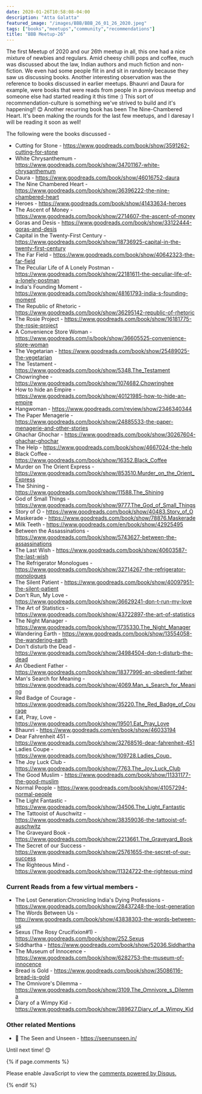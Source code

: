 ```yaml
---
date: 2020-01-26T10:58:08-04:00
description: "Atta Galatta"
featured_image: "/images/BBB/BBB_26_01_26_2020.jpeg"
tags: ["books","meetups","community","recommendations"]
title: "BBB Meetup-26"
---
```


The first Meetup of 2020 and our 26th meetup in all, this one had a nice mixture of newbies and regulars. Amid cheesy chilli pops and coffee, much was discussed about the law, Indian authors and much fiction and non-fiction.
We even had some people flit in and sit in randomly because they saw us discussing books. Another interesting observation was the reference to books discussed in earlier meetups. Bhaunri and Daura for example, were books that were reads from people in a previous meetup and someone else had started reading it this time :) This sort of recommendation-culture is something we've strived to build and it's happening!! :blush: Another recurring book has been The Nine-Chambered Heart. It's been making the rounds for the last few meetups, and I daresay I will be reading it soon as well!

The following were the books discussed -

- Cutting for Stone - https://www.goodreads.com/book/show/3591262-cutting-for-stone
- White Chrysanthemum - https://www.goodreads.com/book/show/34701167-white-chrysanthemum
- Daura - https://www.goodreads.com/book/show/46016752-daura
- The Nine Chambered Heart - https://www.goodreads.com/book/show/36396222-the-nine-chambered-heart
- Heroes - https://www.goodreads.com/book/show/41433634-heroes
- The Ascent of Money - https://www.goodreads.com/book/show/2714607-the-ascent-of-money
- Goras and Desis - https://www.goodreads.com/book/show/33122444-goras-and-desis
- Capital in the Twenty-First Century - https://www.goodreads.com/book/show/18736925-capital-in-the-twenty-first-century
- The Far Field - https://www.goodreads.com/book/show/40642323-the-far-field
- The Peculiar Life of A Lonely Postman  - https://www.goodreads.com/book/show/22181611-the-peculiar-life-of-a-lonely-postman
- India's Founding Moment - https://www.goodreads.com/book/show/48161793-india-s-founding-moment
- The Republic of Rhetoric - https://www.goodreads.com/book/show/36295142-republic-of-rhetoric
- The Rosie Project - https://www.goodreads.com/book/show/16181775-the-rosie-project
- A Convenience Store Woman - https://www.goodreads.com/is/book/show/36605525-convenience-store-woman
- The Vegetarian - https://www.goodreads.com/book/show/25489025-the-vegetarian
- The Testament  - https://www.goodreads.com/book/show/5348.The_Testament
- Chowringhee - https://www.goodreads.com/book/show/1074682.Chowringhee
- How to hide an Empire - https://www.goodreads.com/book/show/40121985-how-to-hide-an-empire
- Hangwoman - https://www.goodreads.com/review/show/2346340344
- The Paper Menagerie - https://www.goodreads.com/book/show/24885533-the-paper-menagerie-and-other-stories
- Ghachar Ghochar - https://www.goodreads.com/book/show/30267604-ghachar-ghochar
- The Help - https://www.goodreads.com/book/show/4667024-the-help
- Black Coffee - https://www.goodreads.com/book/show/16352.Black_Coffee
- Murder on The Orient Express - https://www.goodreads.com/book/show/853510.Murder_on_the_Orient_Express
- The Shining - https://www.goodreads.com/book/show/11588.The_Shining
- God of Small Things - https://www.goodreads.com/book/show/9777.The_God_of_Small_Things
- Story of O - https://www.goodreads.com/book/show/40483.Story_of_O
- Maskerade - https://www.goodreads.com/book/show/78876.Maskerade
- Milk Teeth - https://www.goodreads.com/en/book/show/42925495
- Between the Assassinations - https://www.goodreads.com/book/show/5743627-between-the-assassinations
- The Last Wish - https://www.goodreads.com/book/show/40603587-the-last-wish
- The Refrigerator Monologues - https://www.goodreads.com/book/show/32714267-the-refrigerator-monologues
- The Silent Patient - https://www.goodreads.com/book/show/40097951-the-silent-patient
- Don't Run, My Love - https://www.goodreads.com/book/show/36629241-don-t-run-my-love
- The Art of Statistics - https://www.goodreads.com/book/show/43722897-the-art-of-statistics
- The Night Manager - https://www.goodreads.com/book/show/1735330.The_Night_Manager
- Wandering Earth - https://www.goodreads.com/book/show/13554058-the-wandering-earth
- Don't disturb the Dead - https://www.goodreads.com/book/show/34984504-don-t-disturb-the-dead
- An Obedient Father - https://www.goodreads.com/book/show/18377996-an-obedient-father
- Man's Search for Meaning - https://www.goodreads.com/book/show/4069.Man_s_Search_for_Meaning
- Red Badge of Courage - https://www.goodreads.com/book/show/35220.The_Red_Badge_of_Courage
- Eat, Pray, Love - https://www.goodreads.com/book/show/19501.Eat_Pray_Love
- Bhaunri - https://www.goodreads.com/en/book/show/46033194
- Dear Fahrenheit 451 - https://www.goodreads.com/book/show/32768516-dear-fahrenheit-451
- Ladies Coupe - https://www.goodreads.com/book/show/109728.Ladies_Coup_
- The Joy Luck Club - https://www.goodreads.com/book/show/7763.The_Joy_Luck_Club
- The Good Muslim - https://www.goodreads.com/book/show/11331177-the-good-muslim
- Normal People - https://www.goodreads.com/book/show/41057294-normal-people
- The Light Fantastic - https://www.goodreads.com/book/show/34506.The_Light_Fantastic
- The Tattooist of Auschwitz - https://www.goodreads.com/book/show/38359036-the-tattooist-of-auschwitz
- The Graveyard Book - https://www.goodreads.com/book/show/2213661.The_Graveyard_Book
- The Secret of our Success - https://www.goodreads.com/book/show/25761655-the-secret-of-our-success
- The Righteous Mind - https://www.goodreads.com/book/show/11324722-the-righteous-mind

### Current Reads from a few virtual members -

- The Lost Generation:Chronicling India's Dying Professions - https://www.goodreads.com/book/show/28437248-the-lost-generation
- The Words Between Us - http://www.goodreads.com/book/show/43838303-the-words-between-us
- Sexus (The Rosy Crucifixion#1) - https://www.goodreads.com/book/show/252.Sexus
- Siddhartha - https://www.goodreads.com/book/show/52036.Siddhartha
- The Museum of Innocence - https://www.goodreads.com/book/show/6282753-the-museum-of-innocence
- Bread is Gold - https://www.goodreads.com/book/show/35086116-bread-is-gold
- The Omnivore's Dilemma - https://www.goodreads.com/book/show/3109.The_Omnivore_s_Dilemma
- Diary of a Wimpy Kid - https://www.goodreads.com/book/show/389627.Diary_of_a_Wimpy_Kid

### Other related Mentions 
- :musical_note: The Seen and Unseen - https://seenunseen.in/


Until next time! :blush:


{% if page.comments %}
<div id="disqus_thread"></div>
<script>

/**
*  RECOMMENDED CONFIGURATION VARIABLES: EDIT AND UNCOMMENT THE SECTION BELOW TO INSERT DYNAMIC VALUES FROM YOUR PLATFORM OR CMS.
*  LEARN WHY DEFINING THESE VARIABLES IS IMPORTANT: https://disqus.com/admin/universalcode/#configuration-variables*/
/*
var disqus_config = function () {
this.page.url = brokebibliophilesbangalore.github.io/2020-01-26-BBB-Meetup-26;
  // Replace PAGE_URL with your page's canonical URL variable
this.page.identifier = 2020-01-26-BBB-Meetup-26; 
// Replace PAGE_IDENTIFIER with your page's unique identifier variable
};
*/
(function() { // DON'T EDIT BELOW THIS LINE
var d = document, s = d.createElement('script');
s.src = 'https://brokebibliophilesbangalore.disqus.com/embed.js';
s.setAttribute('data-timestamp', +new Date());
(d.head || d.body).appendChild(s);
})();
</script>
<noscript>Please enable JavaScript to view the <a href="https://disqus.com/?ref_noscript">comments powered by Disqus.</a></noscript>
                            
{% endif %}